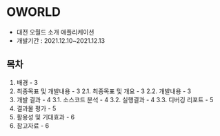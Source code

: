 # OWORLD
- 대전 오월드 소개 애플리케이션
- 개발기간 : 2021.12.10~2021.12.13

## 목차
1. 배경	- 3
2. 최종목표 및 개발내용	- 3
2.1. 최종목표 및 개요	- 3
2.2. 개발내용	- 3
3. 개발 결과	- 4
3.1. 소스코드 분석	- 4
3.2. 실행결과	- 4
3.3. 디버깅 리포트	- 5
4. 결과물 평가	- 5
5. 활용성 및 기대효과	- 6
6. 참고자료	- 6
